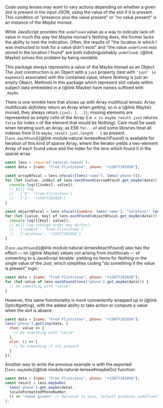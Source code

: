 Code using lenses may want to vary actions depending on whether a given slot is present in the input JSON, using the value of the slot if it is present.  This condition of "presence plus the value present" or "no value present" is an instance of the *Maybe monad*.

While JavaScript provides the `undefined` value as a way to indicate lack-of-value in much the way the Maybe monad's Nothing does, the former lacks the ability to nest the indication.  Often, the results of "the location in which I was instructed to look for a value didn't exist" and "the value `undefined` was stored in the location I found" are both indistinguishably `undefined`.  {@link Maybe} solves this problem by being nestable.

This package always represents a value of the Maybe monad as an Object.  The *Just* construction is an Object with a `just` property (test with `'just' in maybeVal`) associated with the contained value, where *Nothing* is just an empty Object.  Methods in this package which represent slot values within subject data embedded in a {@link Maybe} have names suffixed with `_maybe`.

There is one wrinkle here that shows up with Array multifocal lenses: Array multifocals *definitely* return an Array when *getting*, so in a {@link Maybe} monad, they always return `{just: [...]}`; missing elements are represented as *empty* cells of the Array (i.e. `n in maybe_result.just` returns `false` for index `n` of the element that would be *Nothing*).  Care must be used when iterating such an Array, as ES6 `for...of` and some libraries treat all indexes from 0 to `maybe_result.just.length - 1` as present.  [`lens.eachFound`]{@link module:natural-lenses#eachFound} is available for iteration of this kind of sparse Array, where the iterator yields a two-element Array of each found value and the index for the lens which found it in the sparse array.

```js
const lens = require('natural-lenses');
const data = {name: "Fred Flintstone", phone: "+15077392058"};

const arrayNfocal = lens.nfocal([lens('name'), lens('phone')]);
for (let [value, index] of lens.eachFound(arrayNfocal.get_maybe(data))) {
  console.log({[index]: value});
  // Will log:
  //   {'0': 'Fred Flintstone'}
  //   {'1': '+15077392058'}
}

const objectNfocal = lens.nfocal({nombre: lens('name'), "teléfono": lens('phone')});
for (let [value, key] of lens.eachFound(objectNfocal.get_maybe(data))) {
  console.log({[key]: value});
  // Will log (though order may differ):
  //   {'nombre': 'Fred Flintstone'}
  //   {'teléfono': '+15077392058'}
}
```

[`lens.eachFound`]{@link module:natural-lenses#eachFound} also has the effect — on {@link Maybe} values not arising from multifocals — of converting to a JavaScript iterable: yielding no items for *Nothing* or the single value of the *Just*, which simplifies coding "do something if the value is present" logic:

```js
const data = {name: "Fred Flintstone", phone: "+15077392058"};
for (let value of lens.eachFound(lens('phone').get_maybe(data))) {
  // Do something with "value"
}
```

However, this same functionality is more conveniently wrapped up in {@link Optic#getting}, with the added ability to take action or compute a value when the slot is absent:

```js
const data = {name: "Fred Flintstone", phone: "+15077392058"};
lens('phone').getting(data, {
  then: value => {
    // Do something with "value"
  },
  else: () => {
    // Do something if not present
  }
});
```

Another way to write the previous example is with the exported [`lens.maybeDo`]{@link module:natural-lenses#maybeDo} function:

```js
const data = {name: "Fred Flintstone", phone: "+15077392058"};
const result = lens.maybeDo(
  lens('phone').get_maybe(data),
  localeFormattedPhoneNumber,
  () => "<none given>" // Optional to pass, default produces undefined
);
```
